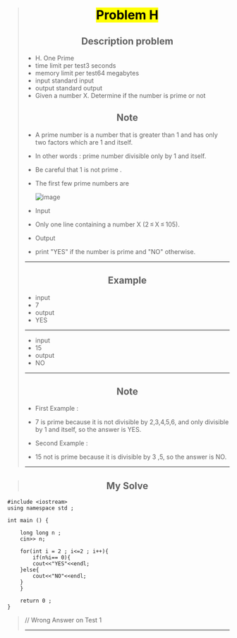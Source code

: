 > # <center> <mark> Problem H </mark> </center>
>
>
> ## <center> Description problem </center>
>
> * H. One Prime
> * time limit per test3 seconds
> * memory limit per test64 megabytes
> *  input standard input
> * output standard output
> * Given a number X. Determine if the number is prime or not
>>
> ## <center> Note </center>
> * A prime number is a number that is greater than 1 and has only two factors which are 1 and itself.
> * In other words : prime number divisible only by 1 and itself.
> * Be careful that 1 is not prime .
> * The first few prime numbers are
>
>    ![image](https://espresso.codeforces.com/cffbbc0a8003151adbd88c8cc77237c56ccb224a.png)
>
> * Input
> * Only one line containing a number X (2 ≤ X ≤ 105).
>
> * Output
> * print "YES" if the number is prime and "NO" otherwise.
> ---
>>
> ## <center>Example </center>
>>
> * input
> * 7
> * output
> * YES
> ---
> * input
> * 15
> * output
> * NO
> ---
> 
> ## <center> Note </center>
> * First Example :
> 
> * 7 is prime because it is not divisible by 2,3,4,5,6, and only divisible by 1 and itself, so the answer is YES.
> 
> * Second Example :
> 
> * 15 not is prime because it is divisible by 3 ,5, so the answer is NO.
> 
>
> --- 

> ## <center> My Solve </center>
```
#include <iostream>
using namespace std ; 

int main () {

    long long n ; 
    cin>> n; 
    
    for(int i = 2 ; i<=2 ; i++){
        if(n%i== 0){
        cout<<"YES"<<endl;
    }else{
        cout<<"NO"<<endl;
    }
    }

    return 0 ;
}

```
> 
> // Wrong Answer on Test 1
>
> ---
